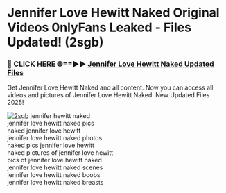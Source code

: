 # Jennifer Love Hewitt Naked Original Videos 0nlyFans Leaked - Files Updated! (2sgb)

<h3>🔴 CLICK HERE 🌐==►► <a href="https://tinyurl.com/yckcrads" rel="nofollow">Jennifer Love Hewitt Naked Updated Files</a></h3>

Get Jennifer Love Hewitt Naked and all content. Now you can access all videos and pictures of Jennifer Love Hewitt Naked. New Updated Files 2025!

[![2sgb](https://i.imgur.com/hpKpOFt.gif)](https://tinyurl.com/yckcrads)
jennifer hewitt naked<br>
jennifer love hewitt naked pics<br>
naked jennifer love hewitt<br>
jennifer love hewitt naked photos<br>
naked pics jennifer love hewitt<br>
naked pictures of jennifer love hewitt<br>
pics of jennifer love hewitt naked<br>
jennifer love hewitt naked scenes<br>
jennifer love hewitt naked boobs<br>
jennifer love hewitt naked breasts